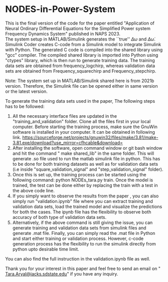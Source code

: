 # NODES-in-Power-System
This is the final version of the code for the paper entitled "Application of Neural Ordinary Differential Equations for the Simplified Power system Frequency Dynamics System" published in NAPS 2023.  
The system setup in MATLAB/Simulink generates the ``true'' $\Delta\omega$ and $\Delta\dot{\omega}$. Simulink Coder creates C-code from a Simulink model to integrate Simulink with Python. The generated C code is compiled into the shared library using "gcc" compiler. The compiled shared library is imported into Python using "ctypes" library, which is then run to generate training data. The training data sets are obtained from frequency_logchirp, whereas validation data sets are obtained from Frequency_squarechirp and Frequency_stepchirp.

Note: The system set up in MATLAB/Simulink shared here is from 2021b version. Therefore, the Simulink file can be opened either in same version or the latest version.

To generate the training data sets used in the paper, The following steps has to be followed:
1) All the necessary interface files are updated in the "training_and_validation" folder. Clone all the files first in your local computer. Before starting the training process, make sure the GnuWin software is installed in your computer. It can be obtained in following link. https://sourceforge.net/projects/gnuwin32/files/make/3.81/make-3.81.exe/download?use_mirror=cfhcable&download= 
2) After installing the software, open command window or git bash window and hit the command " make shared_lib" in the same folder. This will generate .so file used to run the matlab simulink file in python. This has to be done for both training datasets as well as for validation data sets (i.e inside "square_validation_signal" and "step_validation_signal" folder).
3) Once this is set up, the training process can be started using the following command: python NODEs_tara.py train. Once the model is trained, the test can be done either by replacing the train with a test in the above code line.
4) If you simply want to observe the results from the paper , you can also simply run "validation.ipynb" file where you can extract training and validation data sets, load the trained model and visualize the predictions for both the cases. The ipynb file has the flexibility to observe both accuracy of both type of validation data sets. 
5) Alternatively, if the above command is still giving the issue, you can generate training and validation data sets from simulink files and generate .mat file. Finally, you can simply read the .mat file in Python and start either training or validation process. However, c-code generation process has the flexibility to run the simulink directly from python upto desirable time limit. 

You can also find the full instruction in the validation.ipynb file as well. 

Thank you for your interest in this paper and feel free to send an email on " Tara.Aryal@jacks.sdstate.edu" if you have any inquiry.
